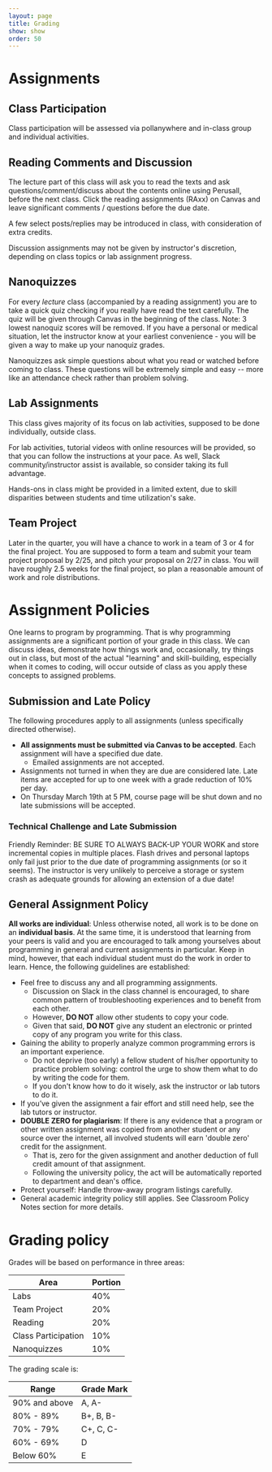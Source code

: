 ```yaml
---
layout: page
title: Grading
show: show
order: 50
---
```


# Assignments

## Class Participation

Class participation will be assessed via pollanywhere and in-class group and individual activities.

## Reading Comments and Discussion

The lecture part of this class will ask you to read the texts and ask questions/comment/discuss about the contents online using Perusall, before the next class. Click the reading assignments (RAxx) on Canvas and leave significant comments / questions before the due date.

A few select posts/replies may be introduced in class, with consideration of extra credits.

Discussion assignments may not be given by instructor's discretion, depending on class topics or lab assignment progress.

## Nanoquizzes

For every *lecture* class (accompanied by a reading assignment) you are to take a quick quiz checking if you really have read the text carefully. The quiz will be given through Canvas in the beginning of the class. Note: 3 lowest nanoquiz scores will be removed. If you have a personal or medical situation, let the instructor know at your earliest convenience - you will be given a way to make up your nanoquiz grades.

Nanoquizzes ask simple questions about what you read or watched before coming to class. These questions will be extremely simple and easy -- more like an attendance check rather than problem solving.


## Lab Assignments

This class gives majority of its focus on lab activities, supposed to be done individually, outside class.

For lab activities, tutorial videos with online resources will be provided, so that you can follow the instructions at your pace. As well, Slack community/instructor assist is available, so consider taking its full advantage.

Hands-ons in class might be provided in a limited extent, due to skill disparities between students and time utilization's sake.

## Team Project

Later in the quarter, you will have a chance to work in a team of 3 or 4 for the final project. You are supposed to form a team and submit your team project proposal by 2/25, and pitch your proposal on 2/27 in class. You will have roughly 2.5 weeks for the final project, so plan a reasonable amount of work and role distributions.

# Assignment Policies

One learns to program by programming. That is why programming assignments are a significant portion of your grade in this class. We can discuss ideas, demonstrate how things work and, occasionally, try things out in class, but most of the actual "learning" and skill-building, especially when it comes to coding, will occur outside of class as you apply these concepts to assigned problems.

## Submission and Late Policy

The following procedures apply to all assignments (unless specifically directed otherwise).

* **All assignments must be submitted via Canvas to be accepted**. Each assignment will have a specified due date.
    * Emailed assignments are not accepted.
* Assignments not turned in when they are due are considered late. Late items are accepted for up to one week with a grade reduction of 10% per day.
* On Thursday March 19th at 5 PM, course page will be shut down and no late submissions will be accepted.

### Technical Challenge and Late Submission
Friendly Reminder: BE SURE TO ALWAYS BACK-UP YOUR WORK and store incremental copies in multiple places. Flash drives and personal laptops only fail just prior to the due date of programming assignments (or so it seems). The instructor is very unlikely to perceive a storage or system crash as adequate grounds for allowing an extension of a due date!

## General Assignment Policy
**All works are individual**: Unless otherwise noted, all work is to be done on an **individual basis**. At the same time, it is understood that learning from your peers is valid and you are encouraged to talk among yourselves about programming in general and current assignments in particular. Keep in mind, however, that each individual student must do the work in order to learn. Hence, the following guidelines are established:

* Feel free to discuss any and all programming assignments.
    * Discussion on Slack in the class channel is encouraged, to share common pattern of troubleshooting experiences and to benefit from each other.
    * However, **DO NOT** allow other students to copy your code.
    * Given that said, **DO NOT** give any student an electronic or printed copy of any program you write for this class.
* Gaining the ability to properly analyze common programming errors is an important experience. 
    * Do not deprive (too early) a fellow student of his/her opportunity to practice problem solving: control the urge to show them what to do by writing the code for them.
    * If you don't know how to do it wisely, ask the instructor or lab tutors to do it.
* If you’ve given the assignment a fair effort and still need help, see the lab tutors or instructor.
* **DOUBLE ZERO for plagiarism**: If there is any evidence that a program or other written assignment was copied from another student or any source over the internet, all involved students will earn 'double zero' credit for the assignment.
    * That is, zero for the given assignment and another deduction of full credit amount of that assignment.
    * Following the university policy, the act will be automatically reported to department and dean's office.
* Protect yourself: Handle throw-away program listings carefully.
* General academic integrity policy still applies. See Classroom Policy Notes section for more details.

# Grading policy
Grades will be based on performance in three areas:

Area | Portion
------|------
Labs | 40%
Team Project | 20%
Reading | 20%
Class Participation	| 10%
Nanoquizzes	| 10%

The grading scale is:

Range | Grade Mark
------|------
90% and above|A, A-
80% - 89%|B+, B, B-
70% - 79%|C+, C, C-
60% - 69%|D
Below 60%|E 